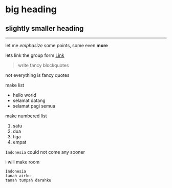 # big heading
## slightly smaller heading
---
let me *emphasize* some points, some even **more**

lets link the group form
[Link](https://docs.google.com/forms/d/e/1FAIpQLSeZmbB_j5kICR8PNX6VF2P3Zn-CRAYDbNqh5aMGScibwBtemg/viewform)
> write fancy blockquotes

not everything is fancy quotes

make list
* hello world
* selamat datang
* selamat pagi semua

make numbered list
1. satu
2. dua
3. tiga
4. empat


`Indonesia` could not come any sooner

i will make room


```
Indonesia
tanah airku
tanah tumpah darahku
```
